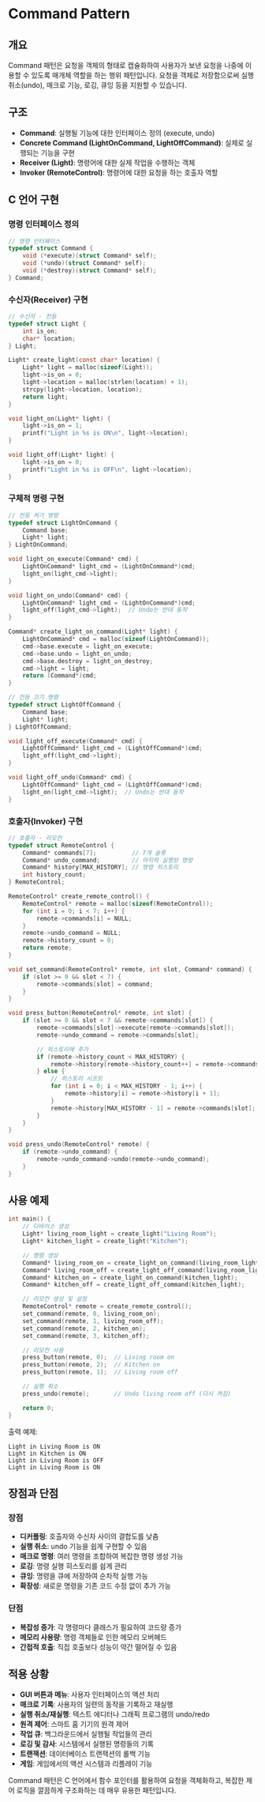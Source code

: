 # Command Pattern

## 개요
Command 패턴은 요청을 객체의 형태로 캡슐화하여 사용자가 보낸 요청을 나중에 이용할 수 있도록 매개체 역할을 하는 행위 패턴입니다. 요청을 객체로 저장함으로써 실행 취소(undo), 매크로 기능, 로깅, 큐잉 등을 지원할 수 있습니다.

## 구조
- **Command**: 실행될 기능에 대한 인터페이스 정의 (execute, undo)
- **Concrete Command (LightOnCommand, LightOffCommand)**: 실제로 실행되는 기능을 구현
- **Receiver (Light)**: 명령어에 대한 실제 작업을 수행하는 객체
- **Invoker (RemoteControl)**: 명령어에 대한 요청을 하는 호출자 역할

## C 언어 구현

### 명령 인터페이스 정의
```c
// 명령 인터페이스
typedef struct Command {
    void (*execute)(struct Command* self);
    void (*undo)(struct Command* self);
    void (*destroy)(struct Command* self);
} Command;
```

### 수신자(Receiver) 구현
```c
// 수신자 - 전등
typedef struct Light {
    int is_on;
    char* location;
} Light;

Light* create_light(const char* location) {
    Light* light = malloc(sizeof(Light));
    light->is_on = 0;
    light->location = malloc(strlen(location) + 1);
    strcpy(light->location, location);
    return light;
}

void light_on(Light* light) {
    light->is_on = 1;
    printf("Light in %s is ON\n", light->location);
}

void light_off(Light* light) {
    light->is_on = 0;
    printf("Light in %s is OFF\n", light->location);
}
```

### 구체적 명령 구현
```c
// 전등 켜기 명령
typedef struct LightOnCommand {
    Command base;
    Light* light;
} LightOnCommand;

void light_on_execute(Command* cmd) {
    LightOnCommand* light_cmd = (LightOnCommand*)cmd;
    light_on(light_cmd->light);
}

void light_on_undo(Command* cmd) {
    LightOnCommand* light_cmd = (LightOnCommand*)cmd;
    light_off(light_cmd->light);  // Undo는 반대 동작
}

Command* create_light_on_command(Light* light) {
    LightOnCommand* cmd = malloc(sizeof(LightOnCommand));
    cmd->base.execute = light_on_execute;
    cmd->base.undo = light_on_undo;
    cmd->base.destroy = light_on_destroy;
    cmd->light = light;
    return (Command*)cmd;
}

// 전등 끄기 명령
typedef struct LightOffCommand {
    Command base;
    Light* light;
} LightOffCommand;

void light_off_execute(Command* cmd) {
    LightOffCommand* light_cmd = (LightOffCommand*)cmd;
    light_off(light_cmd->light);
}

void light_off_undo(Command* cmd) {
    LightOffCommand* light_cmd = (LightOffCommand*)cmd;
    light_on(light_cmd->light);  // Undo는 반대 동작
}
```

### 호출자(Invoker) 구현
```c
// 호출자 - 리모컨
typedef struct RemoteControl {
    Command* commands[7];          // 7개 슬롯
    Command* undo_command;         // 마지막 실행된 명령
    Command* history[MAX_HISTORY]; // 명령 히스토리
    int history_count;
} RemoteControl;

RemoteControl* create_remote_control() {
    RemoteControl* remote = malloc(sizeof(RemoteControl));
    for (int i = 0; i < 7; i++) {
        remote->commands[i] = NULL;
    }
    remote->undo_command = NULL;
    remote->history_count = 0;
    return remote;
}

void set_command(RemoteControl* remote, int slot, Command* command) {
    if (slot >= 0 && slot < 7) {
        remote->commands[slot] = command;
    }
}

void press_button(RemoteControl* remote, int slot) {
    if (slot >= 0 && slot < 7 && remote->commands[slot]) {
        remote->commands[slot]->execute(remote->commands[slot]);
        remote->undo_command = remote->commands[slot];

        // 히스토리에 추가
        if (remote->history_count < MAX_HISTORY) {
            remote->history[remote->history_count++] = remote->commands[slot];
        } else {
            // 히스토리 시프트
            for (int i = 0; i < MAX_HISTORY - 1; i++) {
                remote->history[i] = remote->history[i + 1];
            }
            remote->history[MAX_HISTORY - 1] = remote->commands[slot];
        }
    }
}

void press_undo(RemoteControl* remote) {
    if (remote->undo_command) {
        remote->undo_command->undo(remote->undo_command);
    }
}
```

## 사용 예제
```c
int main() {
    // 디바이스 생성
    Light* living_room_light = create_light("Living Room");
    Light* kitchen_light = create_light("Kitchen");

    // 명령 생성
    Command* living_room_on = create_light_on_command(living_room_light);
    Command* living_room_off = create_light_off_command(living_room_light);
    Command* kitchen_on = create_light_on_command(kitchen_light);
    Command* kitchen_off = create_light_off_command(kitchen_light);

    // 리모컨 생성 및 설정
    RemoteControl* remote = create_remote_control();
    set_command(remote, 0, living_room_on);
    set_command(remote, 1, living_room_off);
    set_command(remote, 2, kitchen_on);
    set_command(remote, 3, kitchen_off);

    // 리모컨 사용
    press_button(remote, 0);  // Living room on
    press_button(remote, 2);  // Kitchen on
    press_button(remote, 1);  // Living room off

    // 실행 취소
    press_undo(remote);       // Undo living room off (다시 켜짐)

    return 0;
}
```

출력 예제:
```
Light in Living Room is ON
Light in Kitchen is ON
Light in Living Room is OFF
Light in Living Room is ON
```

## 장점과 단점

### 장점
- **디커플링**: 호출자와 수신자 사이의 결합도를 낮춤
- **실행 취소**: undo 기능을 쉽게 구현할 수 있음
- **매크로 명령**: 여러 명령을 조합하여 복잡한 명령 생성 가능
- **로깅**: 명령 실행 히스토리를 쉽게 관리
- **큐잉**: 명령을 큐에 저장하여 순차적 실행 가능
- **확장성**: 새로운 명령을 기존 코드 수정 없이 추가 가능

### 단점
- **복잡성 증가**: 각 명령마다 클래스가 필요하여 코드량 증가
- **메모리 사용량**: 명령 객체들로 인한 메모리 오버헤드
- **간접적 호출**: 직접 호출보다 성능이 약간 떨어질 수 있음

## 적용 상황
- **GUI 버튼과 메뉴**: 사용자 인터페이스의 액션 처리
- **매크로 기록**: 사용자의 일련의 동작을 기록하고 재실행
- **실행 취소/재실행**: 텍스트 에디터나 그래픽 프로그램의 undo/redo
- **원격 제어**: 스마트 홈 기기의 원격 제어
- **작업 큐**: 백그라운드에서 실행될 작업들의 관리
- **로깅 및 감사**: 시스템에서 실행된 명령들의 기록
- **트랜잭션**: 데이터베이스 트랜잭션의 롤백 기능
- **게임**: 게임에서의 액션 시스템과 리플레이 기능

Command 패턴은 C 언어에서 함수 포인터를 활용하여 요청을 객체화하고, 복잡한 제어 로직을 깔끔하게 구조화하는 데 매우 유용한 패턴입니다.